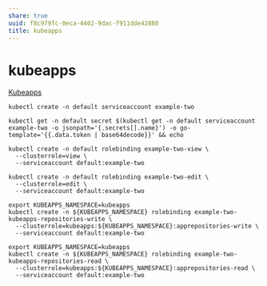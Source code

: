 ```yaml
---
share: true
uuid: f8c979fc-0eca-4402-9dac-f911dde42880
title: kubeapps
---
```

# kubeapps
[Kubeapps](https://kubeapps.com/docs/access-control/)

    
    kubectl create -n default serviceaccount example-two
    
    kubectl get -n default secret $(kubectl get -n default serviceaccount example-two -o jsonpath='{.secrets[].name}') -o go-template='{{.data.token | base64decode}}' && echo
    
    kubectl create -n default rolebinding example-two-view \
      --clusterrole=view \
      --serviceaccount default:example-two
      
    kubectl create -n default rolebinding example-two-edit \
      --clusterrole=edit \
      --serviceaccount default:example-two
    
    export KUBEAPPS_NAMESPACE=kubeapps
    kubectl create -n ${KUBEAPPS_NAMESPACE} rolebinding example-two-kubeapps-repositories-write \
      --clusterrole=kubeapps:${KUBEAPPS_NAMESPACE}:apprepositories-write \
      --serviceaccount default:example-two
      
    export KUBEAPPS_NAMESPACE=kubeapps
    kubectl create -n ${KUBEAPPS_NAMESPACE} rolebinding example-two-kubeapps-repositories-read \
      --clusterrole=kubeapps:${KUBEAPPS_NAMESPACE}:apprepositories-read \
      --serviceaccount default:example-two